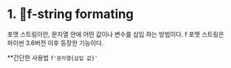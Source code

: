 
# 1. f-string formating

포맷 스트링이란, 문자열 안에 어떤 값이나 변수를 삽입 하는 방법이다. 
f 포맷 스트링은 파이썬 3.6버전 이후 등장한 기능이다.

**간단한 사용법
`f'문자열{삽입 값}'` 